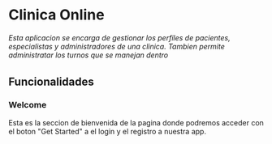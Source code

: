 # Clinica Online
###### Esta aplicacion se encarga de gestionar los perfiles de pacientes, especialistas y administradores de una clinica. Tambien permite administratar los turnos que se manejan dentro

## Funcionalidades
### Welcome

Esta es la seccion de bienvenida de la pagina donde podremos acceder con el boton "Get Started" a el login y el registro a nuestra app.
